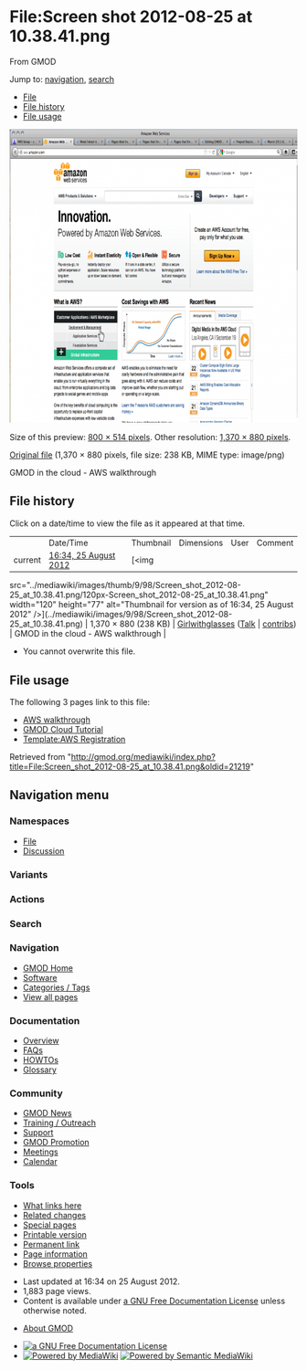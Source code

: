 <div id="mw-page-base" class="noprint">

</div>

<div id="mw-head-base" class="noprint">

</div>

<div id="content" class="mw-body" role="main">

<span id="top"></span>

<div id="mw-js-message" style="display:none;">

</div>



# <span dir="auto">File:Screen shot 2012-08-25 at 10.38.41.png</span>

<div id="bodyContent">

<div id="siteSub">

From GMOD

</div>

<div id="contentSub">

</div>

<div id="jump-to-nav" class="mw-jump">

Jump to: [navigation](#mw-navigation), [search](#p-search)

</div>

<div id="mw-content-text">

- [File](#file)
- [File history](#filehistory)
- [File usage](#filelinks)

<div id="file" class="fullImageLink">

[<img
src="../mediawiki/images/thumb/9/98/Screen_shot_2012-08-25_at_10.38.41.png/800px-Screen_shot_2012-08-25_at_10.38.41.png"
srcset="../mediawiki/images/thumb/9/98/Screen_shot_2012-08-25_at_10.38.41.png/1200px-Screen_shot_2012-08-25_at_10.38.41.png 1.5x, ../mediawiki/images/9/98/Screen_shot_2012-08-25_at_10.38.41.png 2x"
width="800" height="514"
alt="File:Screen shot 2012-08-25 at 10.38.41.png" />](../mediawiki/images/9/98/Screen_shot_2012-08-25_at_10.38.41.png)

<div class="mw-filepage-resolutioninfo">

Size of this preview: <a
href="../mediawiki/images/thumb/9/98/Screen_shot_2012-08-25_at_10.38.41.png/800px-Screen_shot_2012-08-25_at_10.38.41.png"
class="mw-thumbnail-link">800 × 514 pixels</a>.
<span class="mw-filepage-other-resolutions">Other resolution: <a
href="../mediawiki/images/9/98/Screen_shot_2012-08-25_at_10.38.41.png"
class="mw-thumbnail-link">1,370 × 880 pixels</a>.</span>

</div>

</div>

<div class="fullMedia">

<a
href="../mediawiki/images/9/98/Screen_shot_2012-08-25_at_10.38.41.png"
class="internal" title="Screen shot 2012-08-25 at 10.38.41.png">Original
file</a> ‎<span class="fileInfo">(1,370 × 880 pixels, file size: 238 KB,
MIME type: image/png)</span>

</div>

<div id="mw-imagepage-content" class="mw-content-ltr" lang="en"
dir="ltr">

GMOD in the cloud - AWS walkthrough

</div>

## File history

<div id="mw-imagepage-section-filehistory">

Click on a date/time to view the file as it appeared at that time.

|  |  |  |  |  |  |
|----|----|----|----|----|----|
|  | Date/Time | Thumbnail | Dimensions | User | Comment |
| current | [16:34, 25 August 2012](../mediawiki/images/9/98/Screen_shot_2012-08-25_at_10.38.41.png) | [<img
src="../mediawiki/images/thumb/9/98/Screen_shot_2012-08-25_at_10.38.41.png/120px-Screen_shot_2012-08-25_at_10.38.41.png"
width="120" height="77"
alt="Thumbnail for version as of 16:34, 25 August 2012" />](../mediawiki/images/9/98/Screen_shot_2012-08-25_at_10.38.41.png) | 1,370 × 880 <span style="white-space: nowrap;">(238 KB)</span> | <a href="User:Girlwithglasses" class="mw-userlink"
title="User:Girlwithglasses">Girlwithglasses</a> <span style="white-space: nowrap;"> <span class="mw-usertoollinks">([Talk](User_talk:Girlwithglasses "User talk:Girlwithglasses") \| [contribs](Special:Contributions/Girlwithglasses "Special:Contributions/Girlwithglasses"))</span></span> | GMOD in the cloud - AWS walkthrough |

</div>

- <span id="mw-imagepage-upload-disallowed">You cannot overwrite this
  file.</span>

## File usage

<div id="mw-imagepage-section-linkstoimage">

The following 3 pages link to this file:

- [AWS walkthrough](AWS_walkthrough "AWS walkthrough")
- [GMOD Cloud Tutorial](GMOD_Cloud_Tutorial "GMOD Cloud Tutorial")
- [Template:AWS
  Registration](Template:AWS_Registration "Template:AWS Registration")

</div>

</div>

<div class="printfooter">

Retrieved from
"<http://gmod.org/mediawiki/index.php?title=File:Screen_shot_2012-08-25_at_10.38.41.png&oldid=21219>"

</div>

<div id="catlinks" class="catlinks catlinks-allhidden">

</div>

<div class="visualClear">

</div>

</div>

</div>

<div id="mw-navigation">

## Navigation menu

<div id="mw-head">



<div id="left-navigation">

<div id="p-namespaces" class="vectorTabs" role="navigation"
aria-labelledby="p-namespaces-label">

### Namespaces

- <span id="ca-nstab-image"><a href="File:Screen_shot_2012-08-25_at_10.38.41.png" accesskey="c"
  title="View the file page [c]">File</a></span>
- <span id="ca-talk"><a
  href="http://gmod.org/mediawiki/index.php?title=File_talk:Screen_shot_2012-08-25_at_10.38.41.png&amp;action=edit&amp;redlink=1"
  accesskey="t"
  title="Discussion about the content page [t]">Discussion</a></span>

</div>

<div id="p-variants" class="vectorMenu emptyPortlet" role="navigation"
aria-labelledby="p-variants-label">

### 

### Variants[](#)

<div class="menu">

</div>

</div>

</div>

<div id="right-navigation">



<div id="p-cactions" class="vectorMenu emptyPortlet" role="navigation"
aria-labelledby="p-cactions-label">

### Actions[](#)

<div class="menu">

</div>

</div>

<div id="p-search" role="search">

### Search

<div id="simpleSearch">

</div>

</div>

</div>

</div>

<div id="mw-panel">

<div id="p-logo" role="banner">

<a href="Main_Page"
style="background-image: url(../images/GMOD-cogs.png);"
title="Visit the main page"></a>

</div>

<div id="p-Navigation" class="portal" role="navigation"
aria-labelledby="p-Navigation-label">

### Navigation

<div class="body">

- <span id="n-GMOD-Home">[GMOD Home](Main_Page)</span>
- <span id="n-Software">[Software](GMOD_Components)</span>
- <span id="n-Categories-.2F-Tags">[Categories /
  Tags](Categories)</span>
- <span id="n-View-all-pages">[View all pages](Special:AllPages)</span>

</div>

</div>

<div id="p-Documentation" class="portal" role="navigation"
aria-labelledby="p-Documentation-label">

### Documentation

<div class="body">

- <span id="n-Overview">[Overview](Overview)</span>
- <span id="n-FAQs">[FAQs](Category:FAQ)</span>
- <span id="n-HOWTOs">[HOWTOs](Category:HOWTO)</span>
- <span id="n-Glossary">[Glossary](Glossary)</span>

</div>

</div>

<div id="p-Community" class="portal" role="navigation"
aria-labelledby="p-Community-label">

### Community

<div class="body">

- <span id="n-GMOD-News">[GMOD News](GMOD_News)</span>
- <span id="n-Training-.2F-Outreach">[Training /
  Outreach](Training_and_Outreach)</span>
- <span id="n-Support">[Support](Support)</span>
- <span id="n-GMOD-Promotion">[GMOD Promotion](GMOD_Promotion)</span>
- <span id="n-Meetings">[Meetings](Meetings)</span>
- <span id="n-Calendar">[Calendar](Calendar)</span>

</div>

</div>

<div id="p-tb" class="portal" role="navigation"
aria-labelledby="p-tb-label">

### Tools

<div class="body">

- <span id="t-whatlinkshere"><a
  href="Special:WhatLinksHere/File:Screen_shot_2012-08-25_at_10.38.41.png"
  accesskey="j" title="A list of all wiki pages that link here [j]">What
  links here</a></span>
- <span id="t-recentchangeslinked"><a
  href="Special:RecentChangesLinked/File:Screen_shot_2012-08-25_at_10.38.41.png"
  accesskey="k"
  title="Recent changes in pages linked from this page [k]">Related
  changes</a></span>
- <span id="t-specialpages"><a href="Special:SpecialPages" accesskey="q"
  title="A list of all special pages [q]">Special pages</a></span>
- <span id="t-print"><a
  href="http://gmod.org/mediawiki/index.php?title=File:Screen_shot_2012-08-25_at_10.38.41.png&amp;printable=yes"
  rel="alternate" accesskey="p"
  title="Printable version of this page [p]">Printable version</a></span>
- <span id="t-permalink">[Permanent
  link](http://gmod.org/mediawiki/index.php?title=File:Screen_shot_2012-08-25_at_10.38.41.png&oldid=21219 "Permanent link to this revision of the page")</span>
- <span id="t-info">[Page
  information](http://gmod.org/mediawiki/index.php?title=File:Screen_shot_2012-08-25_at_10.38.41.png&action=info)</span>
- <span id="t-smwbrowselink"><a href="Special:Browse/File:Screen_shot_2012-2D08-2D25_at_10.38.41.png"
  rel="smw-browse">Browse properties</a></span>

</div>

</div>

</div>

</div>

<div id="footer" role="contentinfo">

- <span id="footer-info-lastmod">Last updated at 16:34 on 25 August
  2012.</span>
- <span id="footer-info-viewcount">1,883 page views.</span>
- <span id="footer-info-copyright">Content is available under
  <a href="http://www.gnu.org/licenses/fdl-1.3.html" class="external"
  rel="nofollow">a GNU Free Documentation License</a> unless otherwise
  noted.</span>

<!-- -->

- <span id="footer-places-about">[About
  GMOD](GMOD:About "GMOD:About")</span>

<!-- -->

- <span id="footer-copyrightico">[<img src="http://www.gnu.org/graphics/gfdl-logo-small.png" width="88"
  height="31" alt="a GNU Free Documentation License" />](http://www.gnu.org/licenses/fdl-1.3.html)</span>
- <span id="footer-poweredbyico">[<img
  src="../mediawiki/skins/common/images/poweredby_mediawiki_88x31.png"
  width="88" height="31" alt="Powered by MediaWiki" />](http://www.mediawiki.org/)
  [<img
  src="../mediawiki/extensions/SemanticMediaWiki/resources/images/smw_button.png"
  width="88" height="31" alt="Powered by Semantic MediaWiki" />](https://www.semantic-mediawiki.org/wiki/Semantic_MediaWiki)</span>

<div style="clear:both">

</div>

</div>
